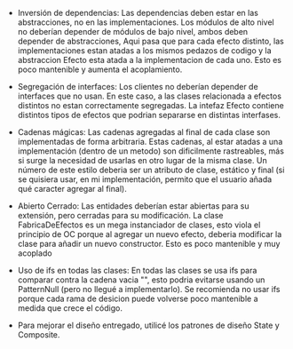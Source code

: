 * Inversión de dependencias:
Las dependencias deben estar en las abstracciones, no en las implementaciones.
Los módulos de alto nivel no deberían depender de módulos de bajo nivel, ambos deben depender
de abstracciones,
Aqui pasa que para cada efecto distinto, las implementaciones estan atadas a los mismos pedazos de codigo y la
abstraccion Efecto esta atada a la implementacion de cada uno. Esto es poco mantenible y aumenta
el acoplamiento.

* Segregación de interfaces:
Los clientes no deberían depender de interfaces que no usan.
En este caso, a las clases relacionada a efectos distintos no estan correctamente 
segregadas. La intefaz Efecto contiene distintos tipos de efectos que podrian separarse en
distintas interfases.

* Cadenas mágicas:
Las cadenas agregadas al final de cada clase son implementadas de forma arbitraria. 
Estas cadenas, al estar atadas a una implementación (dentro de un metodo) son dificilmente
rastreables, más si surge la necesidad de usarlas en otro lugar de la misma clase. 
Un número de este estilo deberia ser un atributo de clase, estático y final (si se quisiera usar,
en mi implementación, permito que el usuario añada qué caracter agregar al final).

* Abierto Cerrado:
Las entidades deberían estar abiertas para su extensión, pero cerradas para su modificación.
La clase FabricaDeEfectos es un mega instanciador de clases, esto viola el principio de OC porque al agregar un nuevo efecto, 
deberia modificar la clase para añadir un nuevo constructor. Esto es poco mantenible y muy acoplado

* Uso de ifs en todas las clases:
En todas las clases se usa ifs para comparar contra la cadena vacia "", esto podria evitarse usando un PatternNull
(pero no llegué a implementarlo). Se recomienda no usar ifs porque cada rama de desicion puede volverse poco mantenible a medida que 
crece el código.

* Para mejorar el diseño entregado, utilicé los patrones de diseño State y Composite.
